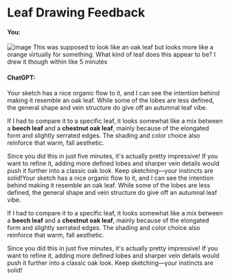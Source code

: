 # Leaf Drawing Feedback

#### You:
![image](file-service://file-Jdj8zaDTFyqV29P1LvRmGd)
This was supposed to look like an oak leaf but looks more like a orange virtually for something. What kind of leaf does this appear to be? I drew it though within like 5 minutes

#### ChatGPT:
Your sketch has a nice organic flow to it, and I can see the intention behind making it resemble an oak leaf. While some of the lobes are less defined, the general shape and vein structure do give off an autumnal leaf vibe.

If I had to compare it to a specific leaf, it looks somewhat like a mix between a **beech leaf** and a **chestnut oak leaf**, mainly because of the elongated form and slightly serrated edges. The shading and color choice also reinforce that warm, fall aesthetic.

Since you did this in just five minutes, it's actually pretty impressive! If you want to refine it, adding more defined lobes and sharper vein details would push it further into a classic oak look. Keep sketching—your instincts are solid!Your sketch has a nice organic flow to it, and I can see the intention behind making it resemble an oak leaf. While some of the lobes are less defined, the general shape and vein structure do give off an autumnal leaf vibe.

If I had to compare it to a specific leaf, it looks somewhat like a mix between a **beech leaf** and a **chestnut oak leaf**, mainly because of the elongated form and slightly serrated edges. The shading and color choice also reinforce that warm, fall aesthetic.

Since you did this in just five minutes, it's actually pretty impressive! If you want to refine it, adding more defined lobes and sharper vein details would push it further into a classic oak look. Keep sketching—your instincts are solid!
